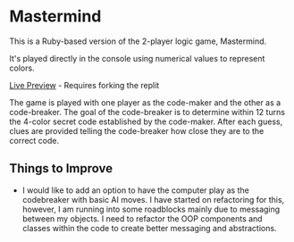 # Mastermind

This is a Ruby-based version of the 2-player logic game, Mastermind.

It's played directly in the console using numerical values to represent colors.

[Live Preview](https://replit.com/@blpeters/RubyMastermind) - Requires forking the replit

The game is played with one player as the code-maker and the other as a
code-breaker. The goal of the code-breaker is to determine within 12 turns
the 4-color secret code established by the code-maker. After each guess,
clues are provided telling the code-breaker how close they are to the correct code.

## Things to Improve
- I would like to add an option to have the computer play as the codebreaker with basic AI moves.
I have started on refactoring for this, however, I am running into some
roadblocks mainly due to messaging between my objects. I need to refactor
the OOP components and classes within the code to create better messaging
and abstractions.

